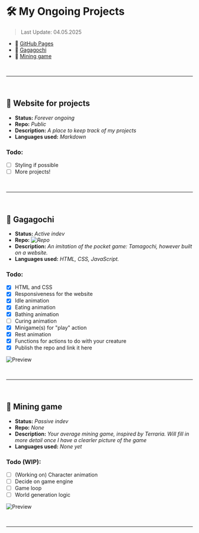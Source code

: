 
# 🛠️ My Ongoing Projects

> Last Update:
> 04.05.2025

- 📰 [GitHub Pages](#-website-for-projects)
- 👾 [Gagagochi](#-gagagochi)
- 👾 [Mining game](#-mining-game)

<br>

________________________________________________________________

<br>


## 📰 Website for projects
- **Status:** *Forever ongoing*
- **Repo:** *Public*
- **Description:** *A place to keep track of my projects*
- **Languages used:** *Markdown*

### Todo:
- [ ]  Styling if possible
- [ ]  More projects!

<br>

________________________________________________________________

<br>

## 👾 Gagagochi

- **Status:** *Active indev*
- **Repo:** *![Repo](https://github.com/Rieskamies/Gagagochi)*
- **Description:** *An imitation of the pocket game: Tamagochi, however built on a website.*
- **Languages used:** *HTML, CSS, JavaScript.*
  
### Todo:
- [x]  HTML and CSS
- [x]  Responsiveness for the website
- [x]  Idle animation
- [x]  Eating animation
- [x]  Bathing animation
- [ ]  Curing animation
- [x]  Minigame(s) for "play" action
- [x]  Rest animation
- [x]  Functions for actions to do with your creature
- [x]  Publish the repo and link it here

![Preview](https://github.com/user-attachments/assets/0662d381-8eeb-410d-b1be-c995134e47e0)

<br>

________________________________________________________________

<br>


## 👾 Mining game

- **Status:** *Passive indev*
- **Repo:** *None*
- **Description:** *Your average mining game, inspired by Terraria. Will fill in more detail once I have a clearler picture of the game*
- **Languages used:** *None yet*

### Todo (WIP):
- [ ] \(Working on) Character animation
- [ ] Decide on game engine
- [ ] Game loop
- [ ] World generation logic

![Preview](https://github.com/user-attachments/assets/a15aa7a2-adad-4a34-bb3c-e9b1fc30f92e)


<br>

________________________________________________________________

<br>

